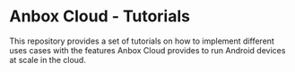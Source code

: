 # Anbox Cloud - Tutorials

This repository provides a set of tutorials on how to implement different uses cases with
the features Anbox Cloud provides to run Android devices at scale in the cloud.
